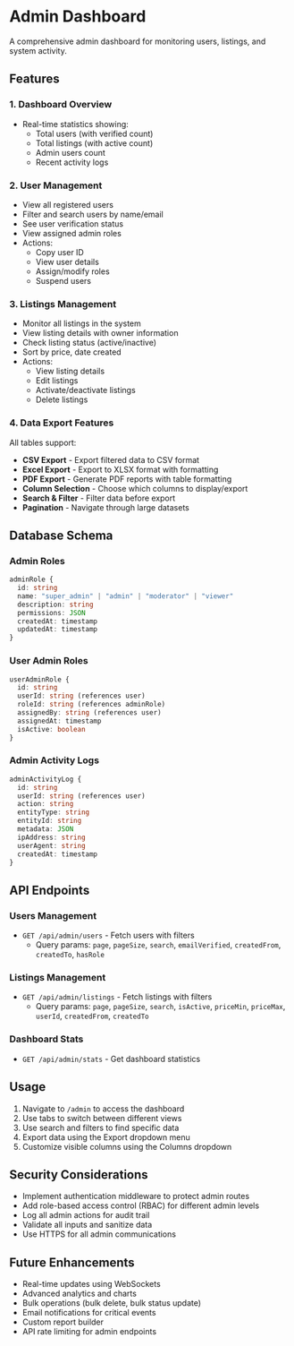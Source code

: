 # Admin Dashboard

A comprehensive admin dashboard for monitoring users, listings, and system activity.

## Features

### 1. **Dashboard Overview**
- Real-time statistics showing:
  - Total users (with verified count)
  - Total listings (with active count)
  - Admin users count
  - Recent activity logs

### 2. **User Management**
- View all registered users
- Filter and search users by name/email
- See user verification status
- View assigned admin roles
- Actions:
  - Copy user ID
  - View user details
  - Assign/modify roles
  - Suspend users

### 3. **Listings Management**
- Monitor all listings in the system
- View listing details with owner information
- Check listing status (active/inactive)
- Sort by price, date created
- Actions:
  - View listing details
  - Edit listings
  - Activate/deactivate listings
  - Delete listings

### 4. **Data Export Features**
All tables support:
- **CSV Export** - Export filtered data to CSV format
- **Excel Export** - Export to XLSX format with formatting
- **PDF Export** - Generate PDF reports with table formatting
- **Column Selection** - Choose which columns to display/export
- **Search & Filter** - Filter data before export
- **Pagination** - Navigate through large datasets

## Database Schema

### Admin Roles
```typescript
adminRole {
  id: string
  name: "super_admin" | "admin" | "moderator" | "viewer"
  description: string
  permissions: JSON
  createdAt: timestamp
  updatedAt: timestamp
}
```

### User Admin Roles
```typescript
userAdminRole {
  id: string
  userId: string (references user)
  roleId: string (references adminRole)
  assignedBy: string (references user)
  assignedAt: timestamp
  isActive: boolean
}
```

### Admin Activity Logs
```typescript
adminActivityLog {
  id: string
  userId: string (references user)
  action: string
  entityType: string
  entityId: string
  metadata: JSON
  ipAddress: string
  userAgent: string
  createdAt: timestamp
}
```

## API Endpoints

### Users Management
- `GET /api/admin/users` - Fetch users with filters
  - Query params: `page`, `pageSize`, `search`, `emailVerified`, `createdFrom`, `createdTo`, `hasRole`

### Listings Management
- `GET /api/admin/listings` - Fetch listings with filters
  - Query params: `page`, `pageSize`, `search`, `isActive`, `priceMin`, `priceMax`, `userId`, `createdFrom`, `createdTo`

### Dashboard Stats
- `GET /api/admin/stats` - Get dashboard statistics

## Usage

1. Navigate to `/admin` to access the dashboard
2. Use tabs to switch between different views
3. Use search and filters to find specific data
4. Export data using the Export dropdown menu
5. Customize visible columns using the Columns dropdown

## Security Considerations

- Implement authentication middleware to protect admin routes
- Add role-based access control (RBAC) for different admin levels
- Log all admin actions for audit trail
- Validate all inputs and sanitize data
- Use HTTPS for all admin communications

## Future Enhancements

- Real-time updates using WebSockets
- Advanced analytics and charts
- Bulk operations (bulk delete, bulk status update)
- Email notifications for critical events
- Custom report builder
- API rate limiting for admin endpoints